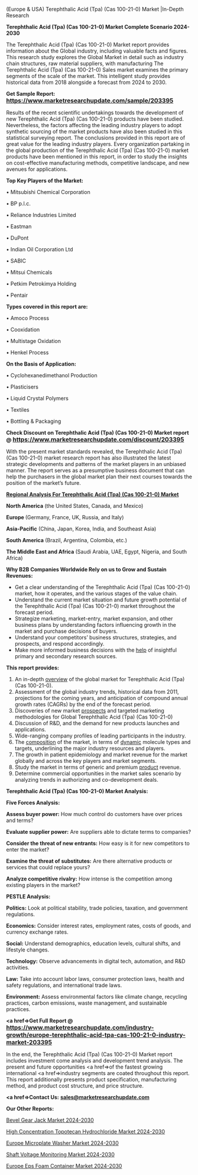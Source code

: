 (Europe & USA) Terephthalic Acid (Tpa) (Cas 100-21-0) Market |In-Depth Research

<strong>Terephthalic Acid (Tpa) (Cas 100-21-0) Market Complete Scenario 2024-2030</strong>

The Terephthalic Acid (Tpa) (Cas 100-21-0) Market report provides information about the Global industry, including valuable facts and figures. This research study explores the Global Market in detail such as industry chain structures, raw material suppliers, with manufacturing The Terephthalic Acid (Tpa) (Cas 100-21-0) Sales market examines the primary segments of the scale of the market. This intelligent study provides historical data from 2018 alongside a forecast from 2024 to 2030.

<strong>Get Sample Report: <a href=https://www.marketresearchupdate.com/sample/203395><font size=3 color=#0000ff>https://www.marketresearchupdate.com/sample/203395</font></a></strong>

Results of the recent scientific undertakings towards the development of new Terephthalic Acid (Tpa) (Cas 100-21-0) products have been studied. Nevertheless, the factors affecting the leading industry players to adopt synthetic sourcing of the market products have also been studied in this statistical surveying report. The conclusions provided in this report are of great value for the leading industry players. Every organization partaking in the global production of the Terephthalic Acid (Tpa) (Cas 100-21-0) market products have been mentioned in this report, in order to study the insights on cost-effective manufacturing methods, competitive landscape, and new avenues for applications.

<strong>Top Key Players of the Market:</strong>

• Mitsubishi Chemical Corporation

• BP p.l.c.

• Reliance Industries Limited

• Eastman

• DuPont

• Indian Oil Corporation Ltd

• SABIC

• Mitsui Chemicals

• Petkim Petrokimya Holding

• Pentair

<strong>Types covered in this report are: </strong>

• Amoco Process

• Cooxidation

• Multistage Oxidation

• Henkel Process

<strong>On the Basis of Application:</strong>

• Cyclohexanedimethanol Production

• Plasticisers

• Liquid Crystal Polymers

• Textiles

• Bottling & Packaging

<strong>Check Discount on Terephthalic Acid (Tpa) (Cas 100-21-0) Market report @ <a href=https://www.marketresearchupdate.com/discount/203395><font size=3 color=#0000ff>https://www.marketresearchupdate.com/discount/203395</font></a></strong>

With the present market standards revealed, the Terephthalic Acid (Tpa) (Cas 100-21-0) market research report has also illustrated the latest strategic developments and patterns of the market players in an unbiased manner. The report serves as a presumptive business document that can help the purchasers in the global market plan their next courses towards the position of the market’s future.

<strong><u><b>Regional Analysis For Terephthalic Acid (Tpa) (Cas 100-21-0) Market</b></u></strong>

<strong><b>North America</b></strong> (the United States, Canada, and Mexico)

<strong><b>Europe </b></strong>(Germany, France, UK, Russia, and Italy)

<strong><b>Asia-Pacific</b></strong> (China, Japan, Korea, India, and Southeast Asia)

<strong><b>South America</b></strong> (Brazil, Argentina, Colombia, etc.)

<strong><b>The Middle East and Africa</b></strong> (Saudi Arabia, UAE, Egypt, Nigeria, and South Africa)

<strong>Why B2B Companies Worldwide Rely on us to Grow and Sustain Revenues:</strong>
<ul>
  <li>Get a clear understanding of the Terephthalic Acid (Tpa) (Cas 100-21-0) market, how it operates, and the various stages of the value chain.</li>
  <li>Understand the current market situation and future growth potential of the Terephthalic Acid (Tpa) (Cas 100-21-0) market throughout the forecast period.</li>
  <li>Strategize marketing, market-entry, market expansion, and other business plans by understanding factors influencing growth in the market and purchase decisions of buyers.</li>
  <li>Understand your competitors’ business structures, strategies, and prospects, and respond accordingly.</li>
  <li>Make more informed business decisions with the <a href=ASDF991299>help</a> of insightful primary and secondary research sources.</li>
</ul>
<strong>This report provides:</strong>
<ol>
  <li>An in-depth <a href=>overview</a> of the global market for Terephthalic Acid (Tpa) (Cas 100-21-0).</li>
  <li>Assessment of the global industry trends, historical data from 2011, projections for the coming years, and anticipation of compound annual growth rates (CAGRs) by the end of the forecast period.</li>
  <li>Discoveries of new market <a href=>prospects</a> and targeted marketing methodologies for Global Terephthalic Acid (Tpa) (Cas 100-21-0)</li>
  <li>Discussion of R&amp;D, and the demand for new products launches and applications.</li>
  <li>Wide-ranging company profiles of leading participants in the industry.</li>
  <li>The <a href=ASDF881288>composition</a> of the market, in terms of <a href=>dynamic</a> molecule types and targets, underlining the major industry resources and players.</li>
  <li>The growth in patient epidemiology and market revenue for the market globally and across the key players and market segments.</li>
  <li>Study the market in terms of generic and premium <a href=>product</a> revenue.</li>
  <li>Determine commercial opportunities in the market sales scenario by analyzing trends in authorizing and co-development deals.</li>
</ol>

<strong>Terephthalic Acid (Tpa) (Cas 100-21-0) Market Analysis:</strong>

<strong>Five Forces Analysis:</strong>

<strong>Assess buyer power:</strong> How much control do customers have over prices and terms?

<strong>Evaluate supplier power:</strong> Are suppliers able to dictate terms to companies?

<strong>Consider the threat of new entrants:</strong> How easy is it for new competitors to enter the market?

<strong>Examine the threat of substitutes:</strong> Are there alternative products or services that could replace yours?

<strong>Analyze competitive rivalry:</strong> How intense is the competition among existing players in the market?

<strong>PESTLE Analysis:</strong>

<strong>Politics:</strong> Look at political stability, trade policies, taxation, and government regulations.

<strong>Economics:</strong> Consider interest rates, employment rates, costs of goods, and currency exchange rates.

<strong>Social:</strong> Understand demographics, education levels, cultural shifts, and lifestyle changes.

<strong>Technology:</strong> Observe advancements in digital tech, automation, and R&D activities.

<strong>Law:</strong> Take into account labor laws, consumer protection laws, health and safety regulations, and international trade laws.

<strong>Environment:</strong> Assess environmental factors like climate change, recycling practices, carbon emissions, waste management, and sustainable practices.

<strong><a href=>Get Full Report</a> @ <a href=https://www.marketresearchupdate.com/industry-growth/europe-terephthalic-acid-tpa-cas-100-21-0-industry-market-203395><font size=3 color=#0000ff>https://www.marketresearchupdate.com/industry-growth/europe-terephthalic-acid-tpa-cas-100-21-0-industry-market-203395</font></a></strong>

In the end, the Terephthalic Acid (Tpa) (Cas 100-21-0) Market report includes investment come analysis and development trend analysis. The present and future opportunities <a href=>of</a> the fastest growing international <a href=>industry</a> segments are coated throughout this report. This report additionally presents product specification, manufacturing method, and product cost structure, and price structure.

<strong><a href=><strong>Contact Us:</strong></a></strong>
<strong>sales@marketresearchupdate.com</strong>

<strong>Our Other Reports:</strong>

<a href=https://www.linkedin.com/pulse/bevel-gear-jack-market-industry-analysis-segments>Bevel Gear Jack Market 2024-2030</a>

<a href=https://www.linkedin.com/pulse/high-concentration-topotecan-hydrochloride-market>High Concentration Topotecan Hydrochloride Market 2024-2030</a>

<a href=https://www.linkedin.com/pulse/europe-microplate-washer-market-2023-thriving>Europe Microplate Washer Market 2024-2030</a>

<a href=https://www.linkedin.com/pulse/shaft-voltage-monitoring-market-2023-statistics-bkv1f/>Shaft Voltage Monitoring Market 2024-2030</a>

<a href=https://www.linkedin.com/pulse/europe-eps-foam-container-market-research-ydtcf/>Europe Eps Foam Container Market 2024-2030</a>
